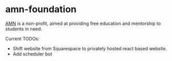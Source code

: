 # amn-foundation

[AMN](https://www.amnfoundation.org) is a non-profit, aimed at providing free education and mentorship to students in need. 

Current TODOs: 

- Shift website from Squarespace to privately hosted react based website.
- Add scheduler bot


